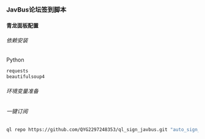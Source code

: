 ### JavBus论坛签到脚本

#### 青龙面板配置

###### 依赖安装
Python
```bash
requests
beautifulsoup4
```

###### 环境变量准备



###### 一键订阅
```bash
ql repo https://github.com/QYG2297248353/ql_sign_javbus.git "auto_sign_javbus" "" "qlApi"
```

